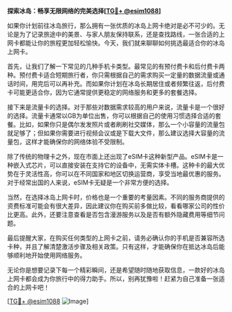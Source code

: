 **探索冰岛：畅享无限网络的完美选择[[TG💪+ @esim1088](https://t.me/s/esim1088)]**

如果你计划前往冰岛旅行，那么拥有一张优质的冰岛上网卡绝对是必不可少的。无论是为了记录旅途中的美景、与家人朋友保持联系，还是查找路线，一张合适的上网卡都能让你的旅程更加轻松愉快。今天，我们就来聊聊如何挑选最适合你的冰岛上网卡。

首先，让我们了解一下常见的几种手机卡类型。最常见的有预付费卡和后付费卡两种。预付费卡适合短期旅行者，你只需根据自己的需求购买一定量的数据流量或通话时间，用完后可以再补充。而如果你计划在冰岛长期居住或者频繁往返，后付费卡可能更适合你，因为它通常提供更稳定的网络服务和更多的套餐选择。

接下来是流量卡的选择。对于那些对数据需求较高的用户来说，流量卡是一个很好的选择。流量卡通常以GB为单位出售，你可以根据自己的使用习惯选择合适的套餐。比如，如果你只是偶尔发发照片或者刷刷社交媒体，那么一个小容量的流量包就足够了；但如果你需要进行视频会议或是下载大文件，那么建议选择大容量的流量包，这样才能确保你的网络体验不受限制。

除了传统的物理卡之外，现在市面上还出现了eSIM卡这种新型产品。eSIM卡是一种嵌入式芯片，可以直接安装在支持它的设备中，无需实体卡槽。这种卡的最大优势在于灵活性高，你可以在不同国家和地区切换运营商，享受当地最优惠的服务。对于经常出国的人来说，eSIM卡无疑是一个非常方便的选择。

当然，在选择冰岛上网卡时，价格也是一个重要的考量因素。不同的服务商提供的资费标准可能会有很大差异，因此建议你在购买前多做比较，看看哪家公司的性价比更高。此外，还要注意查看是否包含漫游服务以及是否有额外隐藏费用等细节问题。

最后提醒大家，在购买任何类型的上网卡之前，请务必确认你的手机是否兼容所选卡种，并且了解清楚激活步骤及相关政策。只有这样，才能确保你在抵达冰岛后能够顺利地开始使用网络服务。

无论你是想要记录下每一个精彩瞬间，还是希望随时随地获取信息，一款好的冰岛上网卡都会成为你旅行中的得力助手。所以，别再犹豫啦！赶紧为自己准备一张适合的上网卡吧！

[[TG💪+ @esim1088](https://t.me/s/esim1088) ![Image](https://i.postimg.cc/4NQfJmqS/Snipaste-2025-05-13-00-14-12.png)]